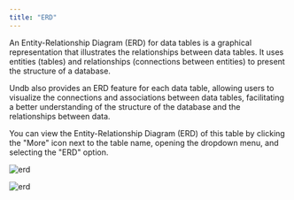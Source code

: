 ```yaml
---
title: "ERD"
---
```


An Entity-Relationship Diagram (ERD) for data tables is a graphical representation that illustrates the relationships between data tables. It uses entities (tables) and relationships (connections between entities) to present the structure of a database.

Undb also provides an ERD feature for each data table, allowing users to visualize the connections and associations between data tables, facilitating a better understanding of the structure of the database and the relationships between data.

You can view the Entity-Relationship Diagram (ERD) of this table by clicking the "More" icon next to the table name, opening the dropdown menu, and selecting the "ERD" option.

![erd](/images/erd.png)

![erd](/images/erd-display.png)
